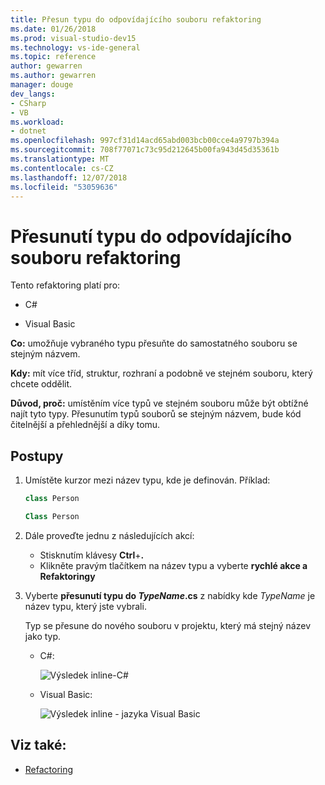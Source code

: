 ```yaml
---
title: Přesun typu do odpovídajícího souboru refaktoring
ms.date: 01/26/2018
ms.prod: visual-studio-dev15
ms.technology: vs-ide-general
ms.topic: reference
author: gewarren
ms.author: gewarren
manager: douge
dev_langs:
- CSharp
- VB
ms.workload:
- dotnet
ms.openlocfilehash: 997cf31d14acd65abd003bcb00cce4a9797b394a
ms.sourcegitcommit: 708f77071c73c95d212645b00fa943d45d35361b
ms.translationtype: MT
ms.contentlocale: cs-CZ
ms.lasthandoff: 12/07/2018
ms.locfileid: "53059636"
---
```

# <a name="move-a-type-to-a-matching-file-refactoring"></a>Přesunutí typu do odpovídajícího souboru refaktoring

Tento refaktoring platí pro:

- C#

- Visual Basic

**Co:** umožňuje vybraného typu přesuňte do samostatného souboru se stejným názvem.

**Kdy:** mít více tříd, struktur, rozhraní a podobně ve stejném souboru, který chcete oddělit.

**Důvod, proč:** umístěním více typů ve stejném souboru může být obtížné najít tyto typy. Přesunutím typů souborů se stejným názvem, bude kód čitelnější a přehlednější a díky tomu.

## <a name="how-to"></a>Postupy

1. Umístěte kurzor mezi název typu, kde je definován. Příklad:

   ```csharp
   class Person
   ```

   ```vb
   Class Person
   ```

2. Dále proveďte jednu z následujících akcí:

   - Stisknutím klávesy **Ctrl**+**.**
   - Klikněte pravým tlačítkem na název typu a vyberte **rychlé akce a Refaktoringy**

1. Vyberte **přesunutí typu do *TypeName*.cs** z nabídky kde *TypeName* je název typu, který jste vybrali.

   Typ se přesune do nového souboru v projektu, který má stejný název jako typ.

   - C#:

      ![Výsledek inline-C#](media/movetype-result-cs.png)

   - Visual Basic:

      ![Výsledek inline - jazyka Visual Basic](media/movetype-result-vb.png)

## <a name="see-also"></a>Viz také:

- [Refactoring](../refactoring-in-visual-studio.md)
